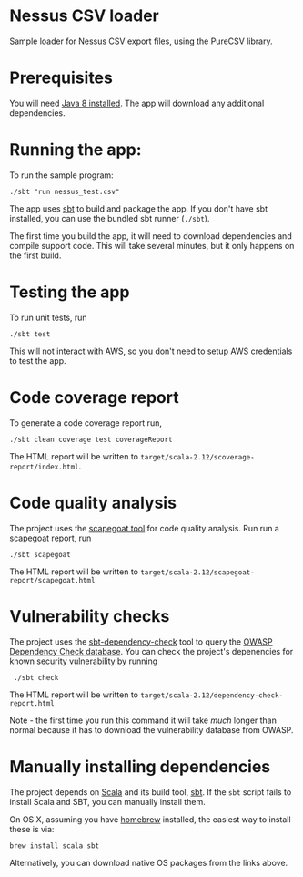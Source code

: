 # Nessus CSV loader

 Sample loader for Nessus CSV export files, using the PureCSV library.

# Prerequisites

You will need [Java 8 installed](http://java.oracle.com/). The app will download any additional dependencies.

# Running the app:

To run the sample program:

    ./sbt "run nessus_test.csv" 

The app uses [sbt](http://www.scala-sbt.org/) to build and package the app.
If you don't have sbt installed, you can use the bundled sbt runner (`./sbt`).

The first time you build the app, it will need to download dependencies and compile support code.
This will take several minutes, but it only happens on the first build.

# Testing the app

To run unit tests, run

    ./sbt test

This will not interact with AWS, so you don't need to setup AWS credentials to test the app.

# Code coverage report

To generate a code coverage report run,

    ./sbt clean coverage test coverageReport

The HTML report will be written to `target/scala-2.12/scoverage-report/index.html`.

# Code quality analysis

The project uses the [scapegoat tool](https://github.com/sksamuel/scapegoat) for code quality analysis.
Run run a scapegoat report, run

    ./sbt scapegoat

The HTML report will be written to `target/scala-2.12/scapegoat-report/scapegoat.html`

# Vulnerability checks

The project uses the [sbt-dependency-check](https://github.com/albuch/sbt-dependency-check) tool to query the
[OWASP Dependency Check database](https://www.owasp.org/index.php/OWASP_Dependency_Check). You can check the project's
depenencies for known security vulnerability by running

     ./sbt check

The HTML report will be written to `target/scala-2.12/dependency-check-report.html`

Note - the first time you run this command it will take *much* longer than normal because it has to download the
vulnerability database from OWASP.

# Manually installing dependencies

The project depends on [Scala](http://www.scala-lang.org/) and its build tool, [sbt](http://www.scala-sbt.org/). If the `sbt` script fails to install Scala and SBT, you can manually install them.

On OS X, assuming you have [homebrew](http://brew.sh/) installed, the easiest way to install these is via:

    brew install scala sbt

Alternatively, you can download native OS packages from the links above.

